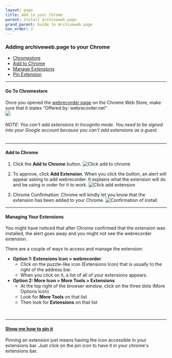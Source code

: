 ```yaml
---
layout: page
title: Add to your Chrome
parent: Install archiveweb.page
grand_parent: Guide to Archiveweb.page
nav_order: 3
---
```


### Adding archiveweb.page to your Chrome
* [Chromestore](#go-to-chromestore)
* [Add to Chrome](#add-to-chrome)
* [Manage Extensions](#managing-your-extensions)
* [Pin Extension](#show-me-how-to-pin-it)

<hr>

#### <b>Go To Chromestore</b> 

Once you opened the <a href="https://chrome.google.com/webstore/detail/webrecorder/fpeoodllldobpkbkabpblcfaogecpndd" target="_blank"> webrecorder page</a> on the Chrome Web Store, make sure that it states "Offered by: webrecorder.net" <br>
![](/assets/images/installation/chromestore.png)

###### NOTE: You can't add extensions in Incognito mode. You need to be signed into your Google account because you can't add extensions as a guest.

<hr>

#### <b>Add to Chrome</b>

1. Click the <b>Add to Chrome</b> button.
![Click add to chrome](/assets/images/installation/add_extension.png) <br>

2. To approve, click <b>Add Extension</b>. When you click the button, an alert will appear asking to add webrecorder. It explains what the extension will do and be using in order for it to work.
![Click add extension](/assets/images/installation/approve_extension.png)<br>

3. Chrome Confirmation: Chrome will kindly let you know that the extension has been added to your Chrome.
![Confirmation of install](/assets/images/installation/confirm_extension.png)


<hr>

#### <b>Managing Your Extensions</b>
You might have noticed that after Chrome confirmed that the extension was installed, the alert goes away and you might not see the webrecorder extension. <br>

There are a couple of ways to access and manage the extension:
* <b>Option 1: Extensions Icon > webrecorder</b>
  * Click on the puzzle-like icon (Extensions Icon) that is usually to the right of the address bar.
  * When you click on it, a list of all of your extensions appears.
* <b>Option 2: More Icon > More Tools > Extensions</b>
  * At the top right of the browser window, click on the three dots (More Options Icon)
  * Look for <b>More Tools</b> on that list
  * Then look for <b>Extensions</b> on that list

<br>
<hr>

#### <b><a href="pin_extension">Show me how to pin it</a></b>
Pinning an extension just means having the icon accessible in your extensions bar. Just click on the pin icon to have it in your chrome's extensions bar.

